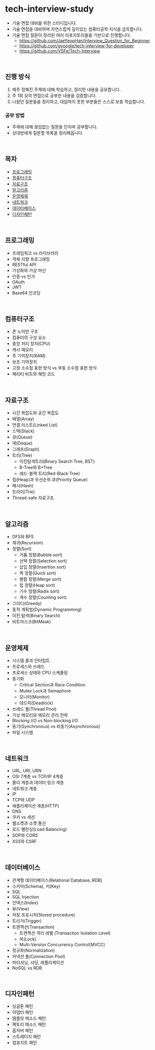 # tech-interview-study
- 기술 면접 대비를 위한 스터디입니다.
- 기술 면접을 대비하며 자연스럽게 깊이있는 컴퓨터공학 지식을 습득합니다.
- 기술 면접 질문이 정리된 여러 리포지토리들을 기반으로 진행합니다.
  - https://github.com/JaeYeopHan/Interview_Question_for_Beginner
  - https://github.com/gyoogle/tech-interview-for-developer
  - https://github.com/VSFe/Tech-Interview

<br>

## 진행 방식
1. 매주 정해진 주제에 대해 학습하고, 정리한 내용을 공유합니다.
2. 주 1회 모의 면접으로 공부한 내용을 검증합니다.
3. 나왔던 질문들을 정리하고, 대답하지 못한 부분들은 스스로 보충 학습합니다.

### 공부 방법
- 주제에 대해 끊임없는 질문을 던지며 공부합니다.
- 상대방에게 질문할 목록을 정리해옵니다.

<br>

## 목차
- [프로그래밍](#프로그래밍)
- [컴퓨터구조](#컴퓨터구조)
- [자료구조](#자료구조)
- [알고리즘](#알고리즘)
- [운영체제](#운영체제)
- [네트워크](#네트워크)
- [데이터베이스](#데이터베이스)
- [디자인패턴](#디자인패턴)

<br>

## 프로그래밍

- 프레임워크 vs 라이브러리
- 객체 지향 프로그래밍
- RESTful API
- 가상화와 가상 머신
- 인증 vs 인가
- OAuth
- JWT
- Base64 인코딩

<br>

## 컴퓨터구조
- 폰 노이만 구조
- 컴퓨터의 구성 요소
- 중앙 처리 장치(CPU)
- 캐시 메모리
- 주 기억장치(RAM)
- 보조 기억장치
- 고정 소수점 표현 방식 vs 부동 소수점 표현 방식
- 패리티 비트와 해밍 코드

<br>

## 자료구조
- 시간 복잡도와 공간 복잡도
- 배열(Array)
- 연결 리스트(Linked List)
- 스택(Stack)
- 큐(Queue)
- 덱(Deque)
- 그래프(Graph)
- 트리(Tree)
  - 이진탐색트리(Binary Search Tree, BST)
  - B-Tree와 B+Tree
  - 레드-블랙 트리(Red-Black Tree)
- 힙(Heap)과 우선순위 큐(Priority Queue)
- 해시(Hash)
- 트라이(Trie)
- Thread-safe 자료구조
 
<br>

## 알고리즘
- DFS와 BFS
- 재귀(Recursion)
- 정렬(Sort)
  - 거품 정렬(Bubble sort)
  - 선택 정렬(Selection sort)
  - 삽입 정렬(Insertion sort)
  - 퀵 정렬(Quick sort)
  - 병합 정렬(Merge sort)
  - 힙 정렬(Heap sort)
  - 기수 정렬(Radix sort)
  - 계수 정렬(Counting sort)
- 그리디(Greedy)
- 동적 계획법(Dynamic Programming)
- 이진 탐색(Binary Search)
- 비트마스크(BitMask)

<br>

## 운영체제
- 시스템 콜과 인터럽트
- 프로세스와 쓰레드
- 프로세스 상태와 CPU 스케줄링
- 동기화
  - Critical Section과 Race Condition
  - Mutex Lock과 Semaphore
  - 모니터(Monitor)
  - 데드락(Deadlock)
- 쓰레드 풀(Thread Pool)
- 가상 메모리와 메모리 관리 전략
- Blocking I/O vs Non-blocking I/O
- 동기(Synchronous) vs 비동기(Asynchronous)
- 파일 시스템

<br>

## 네트워크
- URL, URI, URN
- OSI 7계층 vs TCP/IP 4계층
- 물리 계층과 데이터 링크 계층
- 네트워크 계층
- IP
- TCP와 UDP
- 애플리케이션 계층(HTTP)
- DNS
- 쿠키 vs 세션
- 웹소켓과 소켓 통신
- 로드 밸런싱(Load Balancing)
- SOP와 CORS
- XSS와 CSRF

<br>

## 데이터베이스
- 관계형 데이터베이스(Relational Database, RDB)
- 스키마(Schema), 키(Key)
- SQL
- SQL Injection
- 인덱스(Index)
- 뷰(View)
- 저장 프로시저(Stored procedure)
- 트리거(Trigger)
- 트랜잭션(Transaction)
  - 트랜잭션 격리 레벨 (Transaction Isolation Level)
  - 락(Lock)
  - Multi-Version Concurrency Control(MVCC)
- 정규화(Normalization)
- 커넥션 풀(Connection Pool)
- 파티셔닝, 샤딩, 레플리케이션
- NoSQL vs RDB

<br>

## 디자인패턴
- 싱글톤 패턴
- 어댑터 패턴
- 탬플릿 메소드 패턴
- 팩토리 메소드 패턴
- 옵저버 패턴
- 스트레터지 패턴
- 컴포지트 패턴
